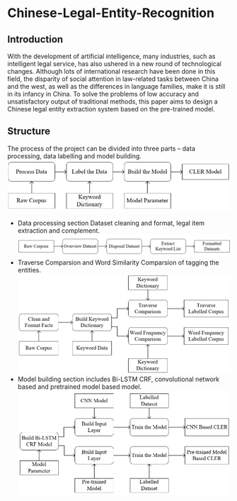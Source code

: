 # Chinese-Legal-Entity-Recognition
## Introduction
With the development of artificial intelligence, many industries, such as intelligent legal service, has also ushered in a new round of technological changes. Although lots of international research have been done in this field, the disparity of social attention in law-related tasks between China and the west, as well as the differences in language families, make it is still in its infancy in China. To solve the problems of low accuracy and unsatisfactory output of traditional methods, this paper aims to design a Chinese legal entity extraction system based on the pre-trained model.

## Structure
The process of the project can be divided into three parts – data processing, data labelling and model building.  
![Flow Chart](https://github.com/TechSang/Chinese-Legal-Entity-Recognition/blob/master/Figure/Flow%20chart.png)  
* Data processing section 
Dataset cleaning and format, legal item extraction and complement.  
![Flow Chart](https://github.com/TechSang/Chinese-Legal-Entity-Recognition/blob/master/Figure/Data%20Processing.png)  
* Traverse Comparsion and Word Similarity Comparsion of tagging the entities.   
![Flow Chart](https://github.com/TechSang/Chinese-Legal-Entity-Recognition/blob/master/Figure/Data%20Labeling.png)    
* Model building section includes Bi-LSTM CRF, convolutional network based and pretrained model based model.   
![Flow Chart](https://github.com/TechSang/Chinese-Legal-Entity-Recognition/blob/master/Figure/Model%20Building.png)  

